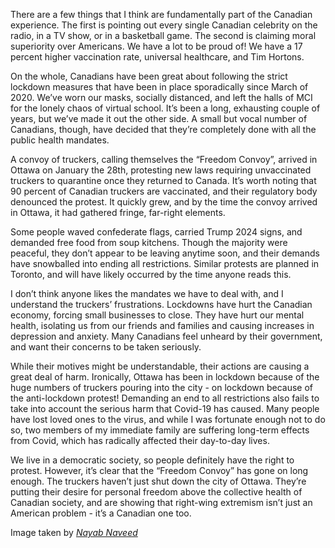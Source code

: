 

There are a few things that I think are fundamentally part of the
Canadian experience. The first is pointing out every single Canadian
celebrity on the radio, in a TV show, or in a basketball game. The
second is claiming moral superiority over Americans. We have a lot to
be proud of! We have a 17 percent higher vaccination rate, universal
healthcare, and Tim Hortons.

On the whole, Canadians have been great about following the strict
lockdown measures that have been in place sporadically since March of 2020. We’ve worn our masks, socially distanced, and left the halls of
MCI for the lonely chaos of virtual school. It’s been a long, exhausting couple of years, but we’ve made it out the other side. A
small but vocal number of Canadians, though, have decided that they’re completely done with all the public health mandates.

A convoy of truckers, calling themselves the “Freedom Convoy”, arrived
in Ottawa on January the 28th, protesting new laws requiring
unvaccinated truckers to quarantine once they returned to Canada. It’s
worth noting that 90 percent of Canadian truckers are vaccinated, and
their regulatory body denounced the protest. It quickly grew, and by
the time the convoy arrived in Ottawa, it had gathered fringe,
far-right elements.

Some people waved confederate flags, carried Trump 2024 signs, and
demanded free food from soup kitchens. Though the majority were
peaceful, they don’t appear to be leaving anytime soon, and their
demands have snowballed into ending all restrictions. Similar protests
are planned in Toronto, and will have likely occurred by the time
anyone reads this.

I don’t think anyone likes the mandates we have to deal with, and I
understand the truckers’ frustrations. Lockdowns have hurt the
Canadian economy, forcing small businesses to close. They have hurt
our mental health, isolating us from our friends and families and
causing increases in depression and anxiety. Many Canadians feel
unheard by their government, and want their concerns to be taken
seriously.

While their motives might be understandable, their actions are causing
a great deal of harm. Ironically, Ottawa has been in lockdown because
of the huge numbers of truckers pouring into the city - on lockdown
because of the anti-lockdown protest! Demanding an end to all
restrictions also fails to take into account the serious harm that
Covid-19 has caused. Many people have lost loved ones to the virus,
and while I was fortunate enough not to do so, two members of my
immediate family are suffering long-term effects from Covid, which has
radically affected their day-to-day lives.

We live in a democratic society, so people definitely have the right
to protest. However, it’s clear that the “Freedom Convoy” has gone on
long enough. The truckers haven’t just shut down the city of Ottawa.
They’re putting their desire for personal freedom above the collective
health of Canadian society, and are showing that right-wing extremism
isn’t just an American problem - it’s a Canadian one too.

Image taken by [*Nayab Naveed*](https://mcibeacon.com/member/nayab-naveed)
